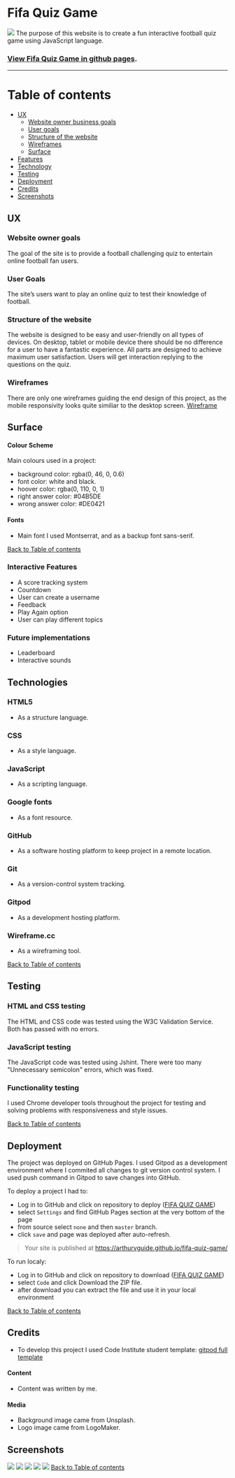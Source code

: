 # Fifa Quiz Game
 ![](/assets/images/fifa-quiz-site.jpg)
 The purpose of this website is to create a fun interactive football quiz game using JavaScript language.

### [View Fifa Quiz Game in github pages](https://arthurvguide.github.io/fifa-quiz-game/).
---

# Table of contents

- [UX](#ux)
    - [Website owner business goals](#website-owner-business-goals)
    - [User goals](#user-goals)
    - [Structure of the website](#structure-of-the-website)
    - [Wireframes](#wireframes)
    - [Surface](#surface)
- [Features](#features)
- [Technology](#technology)
- [Testing](#testing)
- [Deployment](#deployment)
- [Credits](#credits)
- [Screenshots](#screenshots)

## UX

### Website owner goals 
 The goal of the site is to provide a football challenging quiz to entertain online football fan users.

### User Goals
 The site’s users want to play an online quiz to test their knowledge of football.

### Structure of the website
 The website is designed to be easy and user-friendly on all types of devices. On desktop, tablet or mobile device there should be no difference for a user to have a fantastic experience. All parts are designed to achieve maximum user satisfaction. Users will get interaction replying to the questions on the quiz.

### Wireframes
 There are only one wireframes guiding the end design of this project, as the mobile responsivity looks quite similiar to the desktop screen.
 [Wireframe](/assets/download/wireframes.pdf)
## Surface

#### Colour Scheme
 Main colours used in a project:
* background color: rgba(0, 46, 0, 0.6)
* font color: white and black.
* hoover color: rgba(0, 110, 0, 1)
* right answer color: #04B5DE
* wrong answer color: #DE0421

#### Fonts 

* Main font I used Montserrat, and as a backup font sans-serif.

[Back to Table of contents](#table-of-contents)

### Interactive Features
 * A score tracking system
 * Countdown 
 * User can create a username
 * Feedback
 * Play Again option
 * User can play different topics

###  Future implementations
 * Leaderboard
 * Interactive sounds

## Technologies
 ### HTML5
  * As a structure language.

 ### CSS
  * As a style language.

 ### JavaScript
  * As a scripting language.

 ### Google fonts
  * As a font resource.

 ### GitHub
  * As a software hosting platform to keep project in a remote location.

 ### Git
  * As a version-control system tracking.

 ### Gitpod
  * As a development hosting platform.

 ### Wireframe.cc
  * As a wireframing tool.

[Back to Table of contents](#table-of-contents)

## Testing

### HTML and CSS testing
 The HTML and CSS code was tested using the W3C Validation Service. Both has passed with no errors.

### JavaScript testing 
 The JavaScript code was tested using Jshint. There were too many "Unnecessary semicolon" errors, which was fixed.

### Functionality testing 
 I used Chrome developer tools throughout the project for testing and solving problems with responsiveness and style issues.

[Back to Table of contents](#table-of-contents)

## Deployment 
 The project was deployed on GitHub Pages. I used Gitpod as a development environment where I commited all changes to git version control system.
I used push command in Gitpod to save changes into GitHub. 

 To deploy a project I had to:

  * Log in to GitHub and click on repository to deploy ([FIFA QUIZ GAME](https://github.com/arthurvguide/fifa-quiz-game))
  * select `Settings` and find GitHub Pages section at the very bottom of the page
  * from source select `none` and then `master` branch.
  * click `save` and page was deployed after auto-refresh.
  >  Your site is published at https://arthurvguide.github.io/fifa-quiz-game/

 To run localy:
  * Log in to GitHub and click on repository to download ([FIFA QUIZ GAME](https://github.com/arthurvguide/fifa-quiz-game))
  * select `Code` and click Download the ZIP file.
  * after download you can extract the file and use it in your local environment 

[Back to Table of contents](#table-of-contents)

## Credits 

 * To develop this project I used Code Institute student template: [gitpod full template](https://github.com/Code-Institute-Org/gitpod-full-template)
 
#### Content
 * Content was written by me.
 
#### Media
 * Background image came from Unsplash.
 * Logo image came from LogoMaker.

## Screenshots
![](/assets/images/screenshot1.jpg)
![](/assets/images/screenshot2.jpg)
![](/assets/images/screenshot3.jpg)
![](/assets/images/screenshot4.jpg)
![](/assets/images/screenshot5.jpg)
[Back to Table of contents](#table-of-contents)